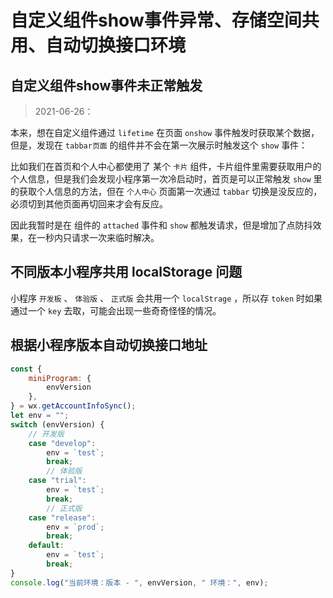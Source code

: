 # 自定义组件show事件异常、存储空间共用、自动切换接口环境

## 自定义组件show事件未正常触发

> 2021-06-26：

本来，想在自定义组件通过 `lifetime` 在页面 `onshow` 事件触发时获取某个数据，但是，发现在 `tabbar页面` 的组件并不会在第一次展示时触发这个 `show` 事件：

比如我们在首页和个人中心都使用了 某个 `卡片` 组件，卡片组件里需要获取用户的个人信息，但是我们会发现小程序第一次冷启动时，首页是可以正常触发 `show` 里的获取个人信息的方法，但在 `个人中心` 页面第一次通过 `tabbar` 切换是没反应的，必须切到其他页面再切回来才会有反应。

因此我暂时是在 组件的 `attached` 事件和 `show` 都触发请求，但是增加了点防抖效果，在一秒内只请求一次来临时解决。

## 不同版本小程序共用 localStorage 问题

小程序 `开发板` 、 `体验版` 、 `正式版` 会共用一个 `localStrage` ，所以存 `token` 时如果通过一个 `key` 去取，可能会出现一些奇奇怪怪的情况。

## 根据小程序版本自动切换接口地址

```js
const {
    miniProgram: {
        envVersion
    },
} = wx.getAccountInfoSync();
let env = "";
switch (envVersion) {
    // 开发版
    case "develop":
        env = `test`;
        break;
        // 体验版
    case "trial":
        env = `test`;
        break;
        // 正式版
    case "release":
        env = `prod`;
        break;
    default:
        env = `test`;
        break;
}
console.log("当前环境：版本 - ", envVersion, " 环境：", env);
```
